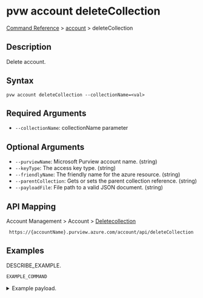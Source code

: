 # pvw account deleteCollection
[Command Reference](../../../README.md#command-reference) > [account](./main.md) > deleteCollection

## Description
Delete account.

## Syntax
```
pvw account deleteCollection --collectionName=<val>
```

## Required Arguments
- `--collectionName`: collectionName parameter

## Optional Arguments
- `--purviewName`: Microsoft Purview account name. (string)
- `--keyType`: The access key type. (string)
- `--friendlyName`: The friendly name for the azure resource. (string)
- `--parentCollection`: Gets or sets the parent collection reference. (string)
- `--payloadFile`: File path to a valid JSON document. (string)

## API Mapping
Account Management > Account > [Deletecollection]()
```
 https://{accountName}.purview.azure.com/account/api/deleteCollection
```

## Examples
DESCRIBE_EXAMPLE.
```powershell
EXAMPLE_COMMAND
```
<details><summary>Example payload.</summary>
<p>

```json
PASTE_JSON_HERE
```
</p>
</details>